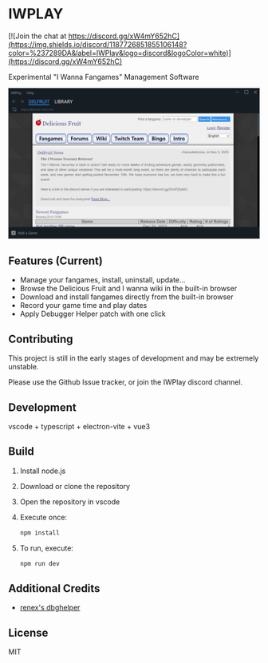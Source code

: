 # IWPLAY

[![Join the chat at https://discord.gg/xW4mY652hC](https://img.shields.io/discord/1187726851855106148?color=%237289DA&label=IWPlay&logo=discord&logoColor=white)](https://discord.gg/xW4mY652hC)


Experimental "I Wanna Fangames" Management Software

![](./preview.jpg)

## Features (Current)

- Manage your fangames, install, uninstall, update...
- Browse the Delicious Fruit and I wanna wiki in the built-in browser
- Download and install fangames directly from the built-in browser
- Record your game time and play dates
- Apply Debugger Helper patch with one click

## Contributing

This project is still in the early stages of development and may be extremely unstable.

Please use the Github Issue tracker, or join the IWPlay discord channel.

## Development

vscode + typescript + electron-vite + vue3

## Build

1. Install node.js

2. Download or clone the repository

3. Open the repository in vscode

4. Execute once:

   ```sh
   npm install
   ```

5. To run, execute:

   ```sh
   npm run dev
   ```

## Additional Credits

- [renex's dbghelper](https://github.com/omicronrex/dbghelper)

## License

MIT
